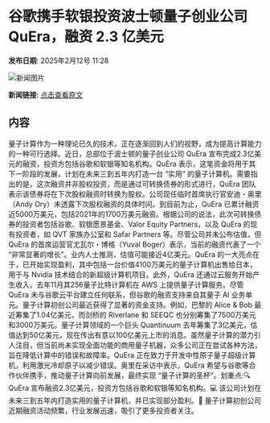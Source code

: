 # ​谷歌携手软银投资波士顿量子创业公司 QuEra，融资 2.3 亿美元

**发布日期**: 2025年2月12号 11:28

![新闻图片](https://upload.chinaz.com/2025/0212/6387495646531415213335729.png)

**新闻链接**: [点击查看原文](https://www.aibase.com/zh/news/15292)

## 内容

量子计算作为一种理论已久的技术，正在逐渐回到人们的视野，成为提高计算能力的一种可行选择。近日，总部位于波士顿的量子创业公司 QuEra 宣布完成2.3亿美元的融资，投资方包括谷歌和软银等知名机构。QuEra 表示，这笔资金将用于其下一阶段的发展，计划在未来三到五年内打造一台 “实用” 的量子计算机。需要指出的是，这次融资并非股权投资，而是通过可转换债券的形式进行，QuEra 团队表示该债券将在下次股权融资时转换为股权。公司现任临时首席执行官安迪・奥里（Andy Ory）未透露下次股权融资的具体时间。到目前为止，QuEra 已累计融资近5000万美元，包括2021年的1700万美元融资。根据公司的说法，此次可转换债券的投资者包括谷歌、软银愿景基金、Valor Equity Partners，以及 QuEra 的现有投资者，如 QVT 家族办公室和 Safar Partners 等。尽管公司并未公布估值，但 QuEra 的首席运营官尤瓦尔・博格（Yuval Boger）表示，当前的融资代表了一个 “非常显著的增长”。业内人士推测，估值可能接近4亿美元。QuEra 的一大亮点在于，已开始实现盈利，其中包括一台价值4100万美元的量子计算机出售给日本，用于与 Nvidia 技术结合的新超级计算机项目。此外，QuEra 还通过云服务开始产生收入，去年11月其256量子比特计算机在 AWS 上提供量子计算服务。尽管 QuEra 未与谷歌云平台建立任何联系，但谷歌的融资支持来自其量子 AI 业务单元。量子计算初创公司最近获得了显著的资金支持。例如，巴黎的 Alice & Bob 最近筹集了1.04亿美元，而剑桥的 Riverlane 和 SEEQC 也分别筹集了7500万美元和3000万美元。量子计算领域的一个巨头 Quantinuum 去年筹集了3亿美元，估值达到50亿美元，现在传出有意以100亿美元上市的消息。虽然量子计算的潜力引人注目，但当前尚未实现全面功能的商用量子机器，众多公司正在尝试各种方法，旨在降低计算中的错误和故障率。QuEra 正在致力于开发中性原子量子超级计算机，利用激光冷却原子以减少错误。奥里在采访中表示，QuEra 希望与谷歌等合作伙伴携手，推动量子计算向前发展，最终实现 “量子计算的圣杯”。划重点:🔍 QuEra 宣布融资2.3亿美元，投资方包括谷歌和软银等知名机构。💻 该公司计划在未来三到五年内打造实用的量子计算机，并已实现部分盈利。🚀 量子计算初创公司近期融资活动频繁，行业发展迅速，吸引了更多投资者关注。
